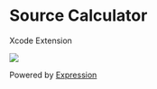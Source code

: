 # Source Calculator
Xcode Extension

![](https://github.com/hexagons/Source-Calculator/blob/master/Assets/source%20calculator.gif?raw=true)

Powered by [Expression](https://github.com/nicklockwood/Expression)
